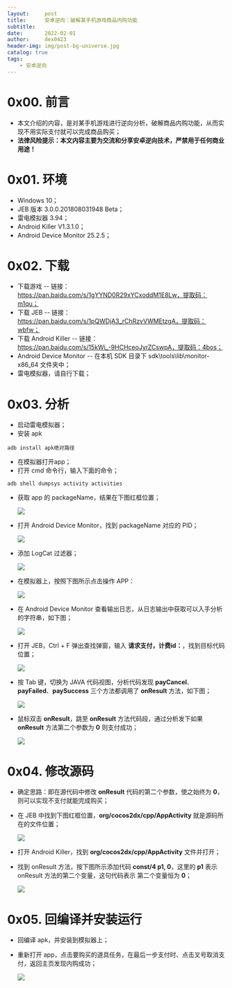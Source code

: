 ```yaml
---
layout:     post
title:      安卓逆向：破解某手机游戏商品内购功能
subtitle:   
date:       2022-02-01
author:     dex0423
header-img: img/post-bg-universe.jpg
catalog: true
tags:
    - 安卓逆向
---
```


# 0x00. 前言

- 本文介绍的内容，是对某手机游戏进行逆向分析，破解商品内购功能，从而实现不用实际支付就可以完成商品购买；
- **法律风险提示：本文内容主要为交流和分享安卓逆向技术，严禁用于任何商业用途！**

# 0x01. 环境

- Windows 10；
- JEB 版本 3.0.0.201808031948 Beta；
- 雷电模拟器 3.94；
- Android Killer V1.3.1.0；
- Android Device Monitor 25.2.5；

# 0x02. 下载
- 下载游戏
  -- 链接：https://pan.baidu.com/s/1gYYND0R29xYCxoddM1E8Lw，提取码：m1qu；
- 下载 JEB
  -- 链接：https://pan.baidu.com/s/1pQWDjA3_rChRzvVWMEtzgA，提取码：wbfw；
- 下载 Android Killer
  -- 链接：https://pan.baidu.com/s/15kWi_-9HCHceoJyrZCswpA，提取码：4bos；
- Android Device Monitor
  -- 在本机 SDK 目录下 sdk\tools\lib\monitor-x86_64 文件夹中；
- 雷电模拟器，请自行下载；

# 0x03. 分析
- 启动雷电模拟器；
- 安装 apk
```
adb install apk绝对路径
```

- 在模拟器打开app；
- 打开 cmd 命令行，输入下面的命令；
```
adb shell dumpsys activity activities
```
- 获取 app 的 packageName，结果在下图红框位置；

  ![]({{site.baseurl}}/img-post/手机内购-1.png)

- 打开 Android Device Monitor，找到 packageName 对应的 PID；
  
  ![]({{site.baseurl}}/img-post/手机内购-2.png)

- 添加  LogCat 过滤器；

  ![]({{site.baseurl}}/img-post/手机内购-3.png)
  
- 在模拟器上，按照下图所示点击操作 APP：

  ![]({{site.baseurl}}/img-post/手机内购-4.png)
  
- 在 Android Device Monitor 查看输出日志，从日志输出中获取可以入手分析的字符串，如下图；

  ![]({{site.baseurl}}/img-post/手机内购-5.png)
  
- 打开 JEB，Ctrl + F 弹出查找弹窗，输入 **请求支付，计费id：**，找到目标代码位置；

  ![]({{site.baseurl}}/img-post/手机内购-6.png)

- 按 Tab 键，切换为 JAVA 代码视图，分析代码发现 **payCancel**、**payFailed**、**paySuccess** 三个方法都调用了 **onResult** 方法，如下图；

  ![]({{site.baseurl}}/img-post/手机内购-7.png)

- 鼠标双击 **onResult**，跳至 **onResult** 方法代码段，通过分析发下如果  **onResult** 方法第二个参数为 **0** 则支付成功；

  ![]({{site.baseurl}}/img-post/手机内购-8.png)

# 0x04. 修改源码
- 确定思路：即在源代码中修改 **onResult** 代码的第二个参数，使之始终为 **0**，则可以实现不支付就能完成购买；
- 在 JEB 中找到下图红框位置，**org/cocos2dx/cpp/AppActivity** 就是源码所在的文件位置；

  ![]({{site.baseurl}}/img-post/手机内购-9.png)

- 打开 Android Killer，找到 **org/cocos2dx/cpp/AppActivity** 文件并打开；
- 找到 onResult 方法，按下图所示添加代码 **const/4 p1, 0**，这里的 **p1** 表示 onResult 方法的第二个变量，这句代码表示 第二个变量恒为 **0**；

  ![]({{site.baseurl}}/img-post/手机内购-10.png)

# 0x05. 回编译并安装运行
- 回编译 apk，并安装到模拟器上；
- 重新打开 app，点击要购买的道具任务，在最后一步支付时、点击叉号取消支付，返回主页发现内购成功；

  ![]({{site.baseurl}}/img-post/手机内购-11.png)
